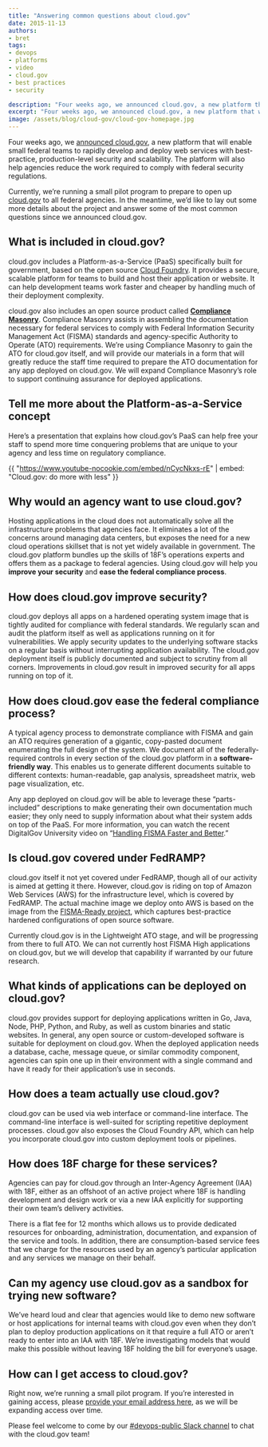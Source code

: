 ```yaml
---
title: "Answering common questions about cloud.gov"
date: 2015-11-13
authors:
- bret
tags:
- devops
- platforms
- video
- cloud.gov
- best practices
- security

description: "Four weeks ago, we announced cloud.gov, a new platform that will enable small federal teams to rapidly develop and deploy web services with best-practice, production-level security and scalability. Currently, we’re running a small pilot program to prepare to open up cloud.gov to all federal agencies. In the meantime, we’d like to lay out some more details about the project and answer some common questions."
excerpt: "Four weeks ago, we announced cloud.gov, a new platform that will enable small federal teams to rapidly develop and deploy web services with best-practice, production-level security and scalability. Currently, we’re running a small pilot program to prepare to open up cloud.gov to all federal agencies. In the meantime, we’d like to lay out some more details about the project and answer some common questions."
image: /assets/blog/cloud-gov/cloud-gov-homepage.jpg
---
```


Four weeks ago, we [announced cloud.gov](https://18f.gsa.gov/2015/10/09/cloud-gov-launch/), a new
platform that will enable small federal teams to rapidly develop and
deploy web services with best-practice, production-level security and
scalability. The platform will also help agencies reduce the work
required to comply with federal security regulations.

Currently, we’re running a small pilot program to prepare to open up
[cloud.gov](https://cloud.gov) to all federal agencies. In the
meantime, we’d like to lay out some more details about the project and
answer some of the most common questions since we announced cloud.gov.

## What is included in cloud.gov?

cloud.gov includes a Platform-as-a-Service (PaaS) specifically built for
government, based on the open source [Cloud
Foundry](https://www.cloudfoundry.org/). It provides a secure, scalable
platform for teams to build and host their application or website. It
can help development teams work faster and cheaper by handling much of
their deployment complexity.

cloud.gov also includes an open source product called [**Compliance
Masonry**](https://github.com/18F/compliance-masonry). Compliance Masonry
assists in assembling the documentation necessary for federal services
to comply with Federal Information Security Management Act (FISMA)
standards and agency-specific Authority to Operate (ATO) requirements.
We’re using Compliance Masonry to gain the ATO for cloud.gov itself, and
will provide our materials in a form that will greatly reduce the staff
time required to prepare the ATO documentation for any app deployed on
cloud.gov. We will expand Compliance Masonry’s role to support continuing
assurance for deployed applications.

## Tell me more about the Platform-as-a-Service concept

Here’s a presentation that explains how cloud.gov’s PaaS can help free
your staff to spend more time conquering problems that are unique to
your agency and less time on regulatory compliance.

{{ "https://www.youtube-nocookie.com/embed/nCycNkxs-rE" | embed: "Cloud.gov: do more with less" }}

## Why would an agency want to use cloud.gov?

Hosting applications in the cloud does not automatically solve all the
infrastructure problems that agencies face. It eliminates a lot of the
concerns around managing data centers, but exposes the need for a new
cloud operations skillset that is not yet widely available in
government. The cloud.gov platform bundles up the skills of 18F’s
operations experts and offers them as a package to federal agencies.
Using cloud.gov will help you **improve your security** and **ease the
federal compliance process**.

## How does cloud.gov improve security?

cloud.gov deploys all apps on a hardened operating system image that is
tightly audited for compliance with federal standards. We regularly scan
and audit the platform itself as well as applications running on it for
vulnerabilities. We apply security updates to the underlying software
stacks on a regular basis without interrupting application availability.
The cloud.gov deployment itself is publicly documented and subject to
scrutiny from all corners. Improvements in cloud.gov result in improved
security for all apps running on top of it.

## How does cloud.gov ease the federal compliance process?

A typical agency process to demonstrate compliance with FISMA and gain
an ATO requires generation of a gigantic, copy-pasted document
enumerating the full design of the system. We document all of the
federally-required controls in every section of the cloud.gov platform
in a **software-friendly way**. This enables us to generate different
documents suitable to different contexts: human-readable, gap analysis,
spreadsheet matrix, web page visualization, etc.

Any app deployed on cloud.gov will be able to leverage these
“parts-included” descriptions to make generating their own documentation
much easier; they only need to supply information about what their
system adds on top of the PaaS. For more information, you can watch the
recent DigitalGov University video on “[Handling FISMA Faster and
Better](https://www.youtube.com/watch?v=T1S52B1-NT4).”

## Is cloud.gov covered under FedRAMP?

cloud.gov itself it not yet covered under FedRAMP, though all of our
activity is aimed at getting it there. However, cloud.gov is riding on
top of Amazon Web Services (AWS) for the infrastructure level, which is
covered by FedRAMP. The actual machine image we deploy onto AWS is based
on the image from the [FISMA-Ready project](https://github.com/fisma-ready),
which captures best-practice hardened configurations of open source
software.

Currently cloud.gov is in the Lightweight ATO stage, and will be
progressing from there to full ATO. We can not currently host FISMA High
applications on cloud.gov, but we will develop that capability if
warranted by our future research.

## What kinds of applications can be deployed on cloud.gov?

cloud.gov provides support for deploying applications written in Go,
Java, Node, PHP, Python, and Ruby, as well as custom binaries and static
websites. In general, any open source or custom-developed software is
suitable for deployment on cloud.gov. When the deployed application
needs a database, cache, message queue, or similar commodity component,
agencies can spin one up in their environment with a single command and
have it ready for their application’s use in seconds.

## How does a team actually use cloud.gov?

cloud.gov can be used via web interface or command-line interface. The
command-line interface is well-suited for scripting repetitive
deployment processes. cloud.gov also exposes the Cloud Foundry API,
which can help you incorporate cloud.gov into custom deployment tools or
pipelines.

## How does 18F charge for these services?

Agencies can pay for cloud.gov through an Inter-Agency Agreement (IAA)
with 18F, either as an offshoot of an active project where 18F is
handling development and design work or via a new IAA explicitly for
supporting their own team’s delivery activities.

There is a flat fee for 12 months which allows us to provide dedicated
resources for onboarding, administration, documentation, and expansion
of the service and tools. In addition, there are consumption-based
service fees that we charge for the resources used by an agency’s
particular application and any services we manage on their behalf.

## Can my agency use cloud.gov as a sandbox for trying new software?

We’ve heard loud and clear that agencies would like to demo new software
or host applications for internal teams with cloud.gov even when they
don’t plan to deploy production applications on it that require a full
ATO or aren’t ready to enter into an IAA with 18F. We’re investigating
models that would make this possible without leaving 18F holding the
bill for everyone’s usage.

## How can I get access to cloud.gov?

Right now, we’re running a small pilot program. If you’re interested in
gaining access, please [provide your email address here](https://cloud.gov/#contact), as we will be expanding access over time.

Please feel welcome to come by our [#devops-public Slack
channel](https://chat.18f.gov/?channel=devops-public) to chat with the cloud.gov team!
